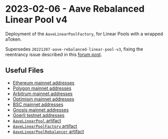 # 2023-02-06 - Aave Rebalanced Linear Pool v4

Deployment of the `AaveLinearPoolFactory`, for Linear Pools with a wrapped aToken.

Supersedes `20221207-aave-rebalanced-linear-pool-v3`, fixing the reentrancy issue described in this [forum post](https://forum.balancer.fi/t/reentrancy-vulnerability-scope-expanded/4345).

## Useful Files

- [Ethereum mainnet addresses](./output/mainnet.json)
- [Polygon mainnet addresses](./output/polygon.json)
- [Arbitrum mainnet addresses](./output/arbitrum.json)
- [Optimism mainnet addresses](./output/optimism.json)
- [BSC mainnet addresses](./output/bsc.json)
- [Gnosis mainnet addresses](./output/gnosis.json)
- [Goerli testnet addresses](./output/goerli.json)
- [`AaveLinearPool` artifact](./artifact/AaveLinearPool.json)
- [`AaveLinearPoolFactory` artifact](./artifact/AaveLinearPoolFactory.json)
- [`AaveLinearPoolRebalancer` artifact](./artifact/AaveLinearPoolRebalancer.json)
